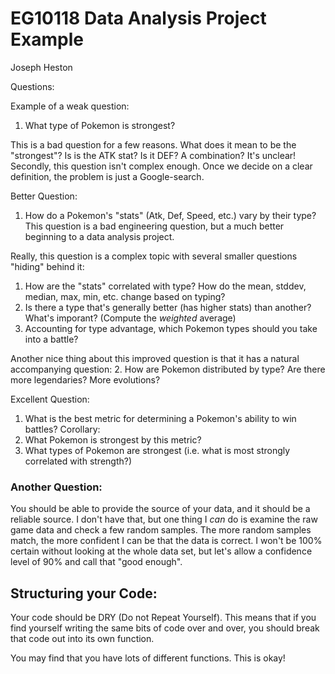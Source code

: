
# EG10118 Data Analysis Project Example
Joseph Heston

Questions:

Example of a weak question:
1. What type of Pokemon is strongest? 

This is a bad question for a few reasons. What does it mean to be the "strongest"?
Is is the ATK stat? Is it DEF? A combination? It's unclear!
Secondly, this question isn't complex enough. Once we decide on a clear definition,
the problem is just a Google-search. 

Better Question:
1. How do a Pokemon's "stats" (Atk, Def, Speed, etc.) vary by their type?
This question is a bad engineering question, but a much better beginning to a data analysis project. 
 
Really, this question is a complex topic with several smaller questions "hiding" behind it:
1. How are the "stats" correlated with type? 
    How do the mean, stddev, median, max, min, etc. change based on typing?
2. Is there a type that's generally better (has higher stats) than another?
        What's imporant? (Compute the *weighted* average)
3. Accounting for type advantage, which Pokemon types should you take into a battle?

Another nice thing about this improved question is that it has a natural accompanying question:
2. How are Pokemon distributed by type? Are there more legendaries? More evolutions?

Excellent Question:
1. What is the best metric for determining a Pokemon's ability to win battles?
Corollary:
2. What Pokemon is strongest by this metric?
3. What types of Pokemon are strongest (i.e. what is most strongly correlated with strength?)


### Another Question:
You should be able to provide the source of your data, and it should be a reliable source.
I don't have that, but one thing I *can* do is examine the raw game data and check a few
random samples. The more random samples match, the more confident I can be that the data is correct. 
I won't be 100% certain without looking at the whole data set, but let's allow a confidence level of 90% 
and call that "good enough". 


## Structuring your Code:

Your code should be DRY (Do not Repeat Yourself). This means that if you find
yourself writing the same bits of code over and over, you should break that code 
out into its own function. 

You may find that you have lots of different functions. This is okay!